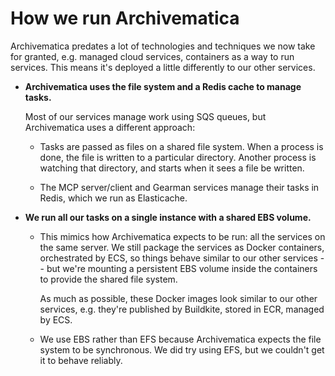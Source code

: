 # How we run Archivematica

Archivematica predates a lot of technologies and techniques we now take for granted, e.g. managed cloud services, containers as a way to run services.
This means it's deployed a little differently to our other services.

*   **Archivematica uses the file system and a Redis cache to manage tasks.**

    Most of our services manage work using SQS queues, but Archivematica uses a different approach:

    -   Tasks are passed as files on a shared file system.
        When a process is done, the file is written to a particular directory.
        Another process is watching that directory, and starts when it sees a file be written.

    -   The MCP server/client and Gearman services manage their tasks in Redis, which we run as Elasticache.

*   **We run all our tasks on a single instance with a shared EBS volume.**

    -   This mimics how Archivematica expects to be run: all the services on the same server.
        We still package the services as Docker containers, orchestrated by ECS, so things behave similar to our other services -- but we're mounting a persistent EBS volume inside the containers to provide the shared file system.

        As much as possible, these Docker images look similar to our other services, e.g. they're published by Buildkite, stored in ECR, managed by ECS.

    -   We use EBS rather than EFS because Archivematica expects the file system to be synchronous.
        We did try using EFS, but we couldn't get it to behave reliably.
